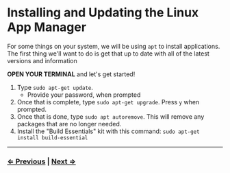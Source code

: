 # Installing and Updating the Linux App Manager

For some things on your system, we will be using `apt` to install applications. The first thing we'll want to do is get that up to date with all of the latest versions and information

**OPEN YOUR TERMINAL** and let's get started!

1. Type `sudo apt-get update`.
   - Provide your password, when prompted
1. Once that is complete, type `sudo apt-get upgrade`. Press `y` when prompted.
1. Once that is done, type `sudo apt autoremove`. This will remove any packages that are no longer needed.
1. Install the "Build Essentials" kit with this command: `sudo apt-get install build-essential`

---

### [⇐ Previous](./1-environment.md) | [Next ⇒](./3-homebrew.md)

